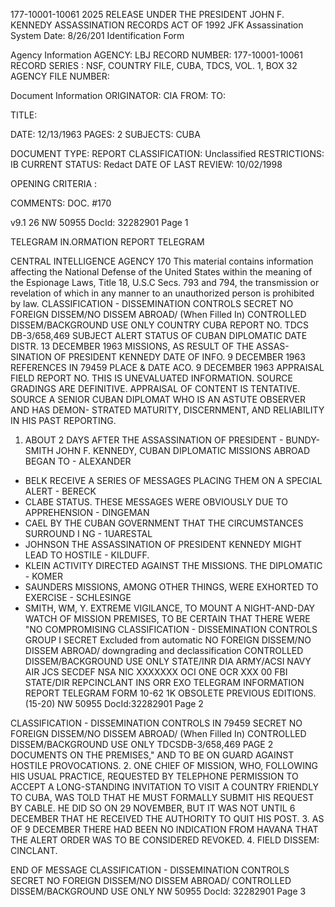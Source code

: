 177-10001-10061 2025 RELEASE UNDER THE PRESIDENT JOHN F. KENNEDY ASSASSINATION RECORDS ACT OF 1992
JFK Assassination System Date: 8/26/201
Identification Form

Agency Information
AGENCY: LBJ
RECORD NUMBER: 177-10001-10061
RECORD SERIES : NSF, COUNTRY FILE, CUBA, TDCS, VOL. 1, BOX 32
AGENCY FILE NUMBER:

Document Information
ORIGINATOR: CIA
FROM:
TO:

TITLE:

DATE: 12/13/1963
PAGES: 2
SUBJECTS: CUBA

DOCUMENT TYPE: REPORT
CLASSIFICATION: Unclassified
RESTRICTIONS: IB
CURRENT STATUS: Redact
DATE OF LAST REVIEW: 10/02/1998

OPENING CRITERIA :

COMMENTS: DOC. #170

v9.1 26
NW 50955 DocId: 32282901 Page 1

TELEGRAM IN.ORMATION REPORT TELEGRAM

CENTRAL INTELLIGENCE AGENCY 170
This material contains information affecting the National Defense of the United States within the meaning of the Espionage Laws, Title 18, U.S.C Secs.
793 and 794, the transmission or revelation of which in any manner to an unauthorized person is prohibited by law.
CLASSIFICATION - DISSEMINATION CONTROLS
SECRET NO FOREIGN DISSEM/NO DISSEM ABROAD/
(When Filled In) CONTROLLED DISSEM/BACKGROUND USE ONLY
COUNTRY CUBA REPORT NO. TDCS DB-3/658,469
SUBJECT ALERT STATUS OF CUBAN DIPLOMATIC DATE DISTR. 13 DECEMBER 1963
MISSIONS, AS RESULT OF THE ASSAS-
SINATION OF PRESIDENT KENNEDY
DATE OF
INFO. 9 DECEMBER 1963 REFERENCES IN 79459
PLACE &
DATE ACO. 9 DECEMBER 1963
APPRAISAL FIELD REPORT NO.
THIS IS UNEVALUATED INFORMATION. SOURCE GRADINGS ARE DEFINITIVE. APPRAISAL OF CONTENT IS TENTATIVE.
SOURCE A SENIOR CUBAN DIPLOMAT WHO IS AN ASTUTE OBSERVER AND HAS DEMON-
STRATED MATURITY, DISCERNMENT, AND RELIABILITY IN HIS PAST
REPORTING.

1. ABOUT 2 DAYS AFTER THE ASSASSINATION OF PRESIDENT - BUNDY-SMITH
JOHN F. KENNEDY, CUBAN DIPLOMATIC MISSIONS ABROAD BEGAN TO - ALEXANDER
- BELK
RECEIVE A SERIES OF MESSAGES PLACING THEM ON A SPECIAL ALERT - BERECK
- CLABE
STATUS. THESE MESSAGES WERE OBVIOUSLY DUE TO APPREHENSION - DINGEMAN
- CAEL
BY THE CUBAN GOVERNMENT THAT THE CIRCUMSTANCES SURROUND I NG - 1UARESTAL
- JOHNSON
THE ASSASSINATION OF PRESIDENT KENNEDY MIGHT LEAD TO HOSTILE - KILDUFF.
- KLEIN
ACTIVITY DIRECTED AGAINST THE MISSIONS. THE DIPLOMATIC - KOMER
- SAUNDERS
MISSIONS, AMONG OTHER THINGS, WERE EXHORTED TO EXERCISE - SCHLESINGE
- SMITH, WM, Y.
EXTREME VIGILANCE, TO MOUNT A NIGHT-AND-DAY WATCH OF MISSION
PREMISES, TO BE CERTAIN THAT THERE WERE "NO COMPROMISING
CLASSIFICATION - DISSEMINATION CONTROLS GROUP I
SECRET Excluded from automatic
NO FOREIGN DISSEM/NO DISSEM ABROAD/ downgrading and
declassification
CONTROLLED DISSEM/BACKGROUND USE ONLY
STATE/INR DIA ARMY/ACSI NAVY AIR JCS SECDEF NSA NIC XXXXXXX OCI ONE OCR XXX 00 FBI
STATE/DIR REPCINCLANT INS ORR EXO
TELEGRAM INFORMATION REPORT TELEGRAM
FORM
10-62 1K OBSOLETE PREVIOUS EDITIONS. (15-20)
NW 50955 DocId:32282901 Page 2

CLASSIFICATION - DISSEMINATION CONTROLS IN 79459
SECRET NO FOREIGN DISSEM/NO DISSEM ABROAD/
(When Filled In) CONTROLLED DISSEM/BACKGROUND USE ONLY TDCSDB-3/658,469 PAGE 2
DOCUMENTS ON THE PREMISES," AND TO BE ON GUARD AGAINST HOSTILE
PROVOCATIONS.
2. ONE CHIEF OF MISSION, WHO, FOLLOWING HIS USUAL
PRACTICE, REQUESTED BY TELEPHONE PERMISSION TO ACCEPT A
LONG-STANDING INVITATION TO VISIT A COUNTRY FRIENDLY TO
CUBA, WAS TOLD THAT HE MUST FORMALLY SUBMIT HIS REQUEST
BY CABLE. HE DID SO ON 29 NOVEMBER, BUT IT WAS NOT UNTIL
6 DECEMBER THAT HE RECEIVED THE AUTHORITY TO QUIT HIS POST.
3. AS OF 9 DECEMBER THERE HAD BEEN NO INDICATION FROM
HAVANA THAT THE ALERT ORDER WAS TO BE CONSIDERED REVOKED.
4. FIELD DISSEM: CINCLANT.

END OF MESSAGE
CLASSIFICATION - DISSEMINATION CONTROLS
SECRET NO FOREIGN DISSEM/NO DISSEM ABROAD/
CONTROLLED DISSEM/BACKGROUND USE ONLY
NW 50955 DocId: 32282901 Page 3
